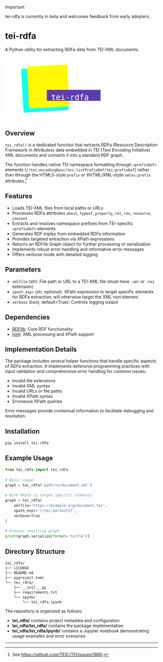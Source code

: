 > [!IMPORTANT]
> tei-rdfa is currently in beta and welcomes feedback from early adopters.

# tei-rdfa

A Python utility for extracting RDFa data from TEI-XML documents.

![tei-rdfa](tei-rdfa.png)

## Overview

`tei_rdfa()` is a dedicated function that extracts RDFa (Resource Description Framework in Attributes) data embedded in TEI (Text Encoding Initiative) XML documents and converts it into a standard RDF graph.

The function handles native TEI namespace formatting through `<prefixDef>` elements (`//tei:encodingDesc/tei:listPrefixDef/tei:prefixDef`) rather than through the HTML5-style `prefix` or XHTML/XML-style `xmlns:prefix` attributes.[^1]

## Features

- Loads TEI-XML files from local paths or URLs
- Processes RDFa attributes `about`, `typeof`, `property`, `rel`, `rev`, `resource`, `content`
- Extracts and resolves namespace prefixes from TEI-specific `<prefixDef>` elements
- Generates RDF triples from embedded RDFa information
- Provides targeted extraction via XPath expressions
- Returns an RDFlib Graph object for further processing or serialization
- Implements robust error handling and informative error messages
- Offers verbose mode with detailed logging

## Parameters

- `xmlfile` (str): File path or URL to a TEI-XML file (must have `.xml` or `.tei` extension)
- `xpath_expr` (str, optional): XPath expression to target specific elements for RDFa extraction; will otherwise target the XML root element
- `verbose` (bool, default=True): Controls logging output

## Dependencies

- [RDFlib](https://rdflib.readthedocs.io): Core RDF functionality
- [lxml](https://lxml.de/): XML processing and XPath support

## Implementation Details

The package includes several helper functions that handle specific aspects of RDFa extraction. It implements defensive programming practices with input validation and comprehensive error handling for common issues:

- Invalid file extensions
- Invalid XML syntax
- Invalid URLs or file paths
- Invalid XPath syntax
- Erroneous XPath queries

Error messages provide contextual information to facilitate debugging and resolution.

## Installation

```shell
pip install tei-rdfa
```

## Example Usage

```python
from tei_rdfa import tei_rdfa

# Basic usage
graph = tei_rdfa('path/to/document.xml')

# With XPath to target specific elements
graph = tei_rdfa(
    xmlfile='https://example.org/document.tei',
    xpath_expr='//tei:person[2]',
    verbose=True
)

# Process resulting graph
print(graph.serialize(format='turtle'))
```

## Directory Structure

```
tei_rdfa/
├── LICENSE
├── README.md
├── pyproject.toml
└── tei_rdfa/
    ├── __init__.py
    ├── requirements.txt
    └── ipynb/
        └── tei_rdfa.ipynb
```
The repository is organized as follows:

- **tei_rdfa/** contains project metadata and configuration
- **tei_rdfa/tei_rdfa/** contains the package implementation
- **tei_rdfa/tei_rdfa/ipynb/** contains a Jupyter notebook demonstrating usage examples and error scenarios

---
[^1]: See https://github.com/TEIC/TEI/issues/1860.